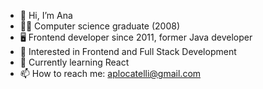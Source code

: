 - 👋 Hi, I’m Ana
- 👩‍💻 Computer science graduate (2008)
- 🖥️ Frontend developer since 2011, former Java developer
- 👀 Interested in Frontend and Full Stack Development
- 🌱 Currently learning React
- 📫 How to reach me: aplocatelli@gmail.com

<!---
aplocatelli/aplocatelli is a ✨ special ✨ repository because its `README.md` (this file) appears on your GitHub profile.
You can click the Preview link to take a look at your changes.
--->
